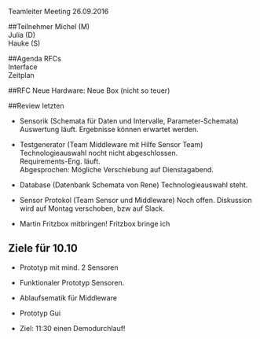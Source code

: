 Teamleiter Meeting 26.09.2016

##Teilnehmer
Michel (M)    
Julia  (D)    
Hauke  (S)    

##Agenda
 RFCs     
 Interface     
 Zeitplan     

##RFC
Neue Hardware: Neue Box (nicht so teuer)

##Review letzten
- Sensorik (Schemata für Daten und Intervalle, Parameter-Schemata) 
Auswertung läuft. Ergebnisse können erwartet werden.   

- Testgenerator (Team Middleware mit Hilfe Sensor Team)
Technologieauswahl nocht nicht abgeschlossen.        
Requirements-Eng. läuft.     
Abgesprochen: Mögliche Verschiebung auf Dienstagabend.    

- Database (Datenbank Schemata von Rene) 
Technologieauswahl steht.    

- Sensor Protokol (Team Sensor und Middleware)
Noch offen. Diskussion wird auf Montag verschoben, bzw auf Slack.    

- Martin Fritzbox mitbringen!
Fritzbox bringe ich      

## Ziele für 10.10 
- Prototyp mit mind. 2 Sensoren       
- Funktionaler Prototyp Sensoren.     
- Ablaufsematik für Middleware    
- Prototyp Gui     

- Ziel: 11:30 einen Demodurchlauf!

